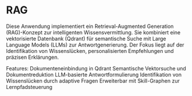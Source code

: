 # RAG
Diese Anwendung implementiert ein Retrieval-Augmented Generation (RAG)-Konzept zur intelligenten Wissensvermittlung.
Sie kombiniert eine vektorisierte Datenbank (Qdrant) für semantische Suche mit Large Language Models (LLMs) zur Antwortgenerierung.
Der Fokus liegt auf der Identifikation von Wissenslücken, personalisierten Empfehlungen und präzisen Erklärungen.

Features:
Dokumenteneinbindung in Qdrant
Semantische Vektorsuche und Dokumentreduktion
LLM-basierte Antwortformulierung
Identifikation von Wissenslücken durch adaptive Fragen
Erweiterbar mit Skill-Graphen zur Lernpfadsteuerung
